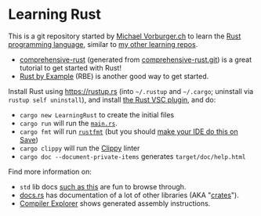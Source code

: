 # Learning Rust

This is a git repository started by [Michael Vorburger.ch](http://www.vorburger.ch) to learn the [Rust programming language](https://www.rust-lang.org), similar to [my other learning repos](https://github.com/vorburger?tab=repositories&q=Learning&type=&language=&sort=).

* [comprehensive-rust](https://google.github.io/comprehensive-rust) (generated from [comprehensive-rust.git](https://github.com/google/comprehensive-rust)) is a great tutorial to get started with Rust!
* [Rust by Example](https://doc.rust-lang.org/rust-by-example/) (RBE) is another good way to get started.

Install Rust using https://rustup.rs (into `~/.rustup` and `~/.cargo`; uninstall via `rustup self uninstall`), and install [the Rust VSC plugin](https://marketplace.visualstudio.com/items?itemName=rust-lang.rust-analyzer), and do:

* `cargo new LearningRust` to create the initial files
* `cargo run` will run the [`main.rs`](src/main.rs).
* `cargo fmt` will run [`rustfmt`](https://github.com/rust-lang/rustfmt) (but you should [make your IDE do this on Save](https://github.com/vorburger/vorburger-dotfiles-bin-etc/commit/0a76bfe249a20980a7297e3aaeb5aaad951b035a))
* `cargo clippy` will run the [Clippy](https://github.com/rust-lang/rust-clippy) linter
* `cargo doc --document-private-items` generates `target/doc/help.html`

Find more information on:

* `std` lib docs [such as this](https://doc.rust-lang.org/std/macro.print.html) are fun to browse through.
* [docs.rs](https://docs.rs) has documentation of a lot of other libraries (AKA "[crates](https://crates.io)").
* [Compiler Explorer](https://godbolt.org) shows generated assembly instructions.
